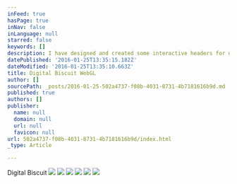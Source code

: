 ```yaml
---
inFeed: true
hasPage: true
inNav: false
inLanguage: null
starred: false
keywords: []
description: I have designed and created some interactive headers for digital biscuits new website using WebGL.
datePublished: '2016-01-25T13:35:15.182Z'
dateModified: '2016-01-25T13:35:10.663Z'
title: Digital Biscuit WebGL
author: []
sourcePath: _posts/2016-01-25-502a4737-f08b-4031-8731-4b7181616b9d.md
published: true
authors: []
publisher:
  name: null
  domain: null
  url: null
  favicon: null
url: 502a4737-f08b-4031-8731-4b7181616b9d/index.html
_type: Article

---
```

Digital Biscuit
![](https://s3-us-west-2.amazonaws.com/the-grid-img/p/77c64d06ac5cd2bacc13a400f660394ca26e3d05.jpg)
![](https://s3-us-west-2.amazonaws.com/the-grid-img/p/e15f71d14613f4fe638257b8782f8f4dab30b478.jpg)
![](https://the-grid-user-content.s3-us-west-2.amazonaws.com/29aa77fd-f2a0-4f6b-8007-32f6762538b7.jpg)
![](https://the-grid-user-content.s3-us-west-2.amazonaws.com/16753fc3-10f8-46c7-b081-5a405d8b7f54.jpg)
![](https://the-grid-user-content.s3-us-west-2.amazonaws.com/e7ca361a-3426-4424-8c8a-4999232ba656.jpg)
![](https://the-grid-user-content.s3-us-west-2.amazonaws.com/4a07638a-5078-4b7c-a1e8-6c589f406abb.png)